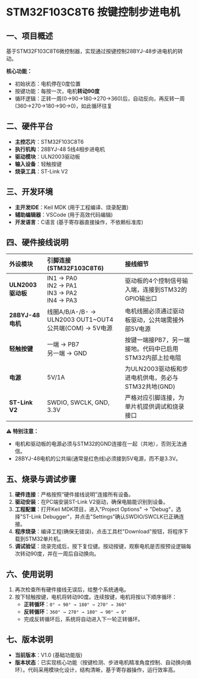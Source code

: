 <!--
 * @Descripttion: 
 * @Author: JaRyon
 * @version: 
 * @Date: 2025-09-18 14:02:04
-->
# STM32F103C8T6 按键控制步进电机

## 一、项目概述
基于STM32F103C8T6微控制器，实现通过按键控制28BYJ-48步进电机的转动。

**核心功能：**
- 初始状态：电机停在0度位置
- 按键功能：每按一次，电机**转动90度**
- 循环逻辑：正转一周(0→90→180→270→360)后，自动反向，再反转一周(360→270→180→90→0)，如此循环往复

## 二、硬件平台
- **主控芯片**：STM32F103C8T6
- **执行机构**：28BYJ-48 5线4相步进电机
- **驱动模块**：ULN2003驱动板
- **输入设备**：轻触按键
- **烧录工具**：ST-Link V2

## 三、开发环境
- **主开发IDE**：Keil MDK (用于工程编译、烧录配置)
- **辅助编辑器**：VSCode (用于高效代码编辑)
- **开发语言**：C语言 (基于寄存器直接操作，不依赖标准库)

## 四、硬件接线说明

| 外设模块 | 引脚连接 (STM32F103C8T6) | 接线细节 |
| :--- | :--- | :--- |
| **ULN2003驱动板** | IN1 → PA0<br>IN2 → PA1<br>IN3 → PA2<br>IN4 → PA3 | 驱动板的4个控制信号输入端，连接到STM32的GPIO输出口 |
| **28BYJ-48电机** | 线圈A/B/A-/B- → ULN2003 OUT1~OUT4<br>公共端(COM) → 5V电源 | 电机线圈必须通过驱动板驱动，公共端需接外部5V电源 |
| **轻触按键** | 一端 → PB7<br>另一端 → GND | 按键一端接PB7，另一端接地。代码中已启用STM32内部上拉电阻 |
| **电源** | 5V/1A | 为ULN2003驱动板和步进电机供电，务必与STM32共地(GND) |
| **ST-Link V2** | SWDIO, SWCLK, GND, 3.3V | 严格对应引脚连接，为单片机提供调试和烧录接口 |

**⚠️ 特别注意：**
- 电机和驱动板的电源必须与STM32的GND连接在一起（共地），否则无法通信。
- 28BYJ-48电机的公共端(通常是红色线)必须接到5V电源，而不是3.3V。

## 五、烧录与调试步骤
1. **硬件连接**：严格按照“硬件接线说明”连接所有设备。
2. **驱动安装**：在PC端安装ST-Link V2驱动，确保电脑能识别到设备。
3. **工程配置**：打开Keil MDK项目，进入"Project Options" -> "Debug"，选择"ST-Link Debugger"，并点击"Settings"确认SWDIO/SWCLK已正确连接。
4. **程序烧录**：编译工程(确保无错误)，点击工具栏"Download"按钮，将程序下载到STM32单片机。
5. **调试验证**：烧录完成后，按下复位键。按动按键，观察电机是否按预设逻辑每次转动90度，并在一周后自动换向。

## 六、使用说明
1. 再次检查所有硬件接线无误后，给整个系统通电。
2. 按下轻触按键，电机将转动90度。连续按键，电机将按以下顺序循环：
   - **正转循环**：`0° → 90° → 180° → 270° → 360°`
   - **反转循环**：`360° → 270° → 180° → 90° → 0°`
   - 完成反转循环后，系统将自动进入下一轮正转循环。

## 七、版本说明
- **当前版本**：V1.0 (基础功能版)
- **版本状态**：已实现核心功能（按键检测、步进电机精准角度控制、自动换向循环）。代码采用模块化设计，结构清晰，基于寄存器操作，运行效率高。
